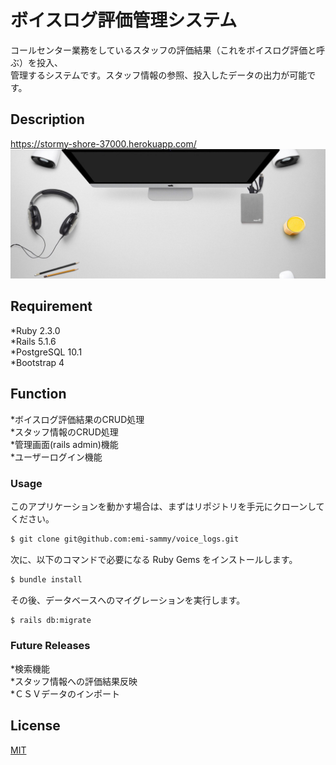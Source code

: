 # ボイスログ評価管理システム

コールセンター業務をしているスタッフの評価結果（これをボイスログ評価と呼ぶ）を投入、  
管理するシステムです。スタッフ情報の参照、投入したデータの出力が可能です。

## Description

<https://stormy-shore-37000.herokuapp.com/>  
<img src="/app/assets/images/top.png" width="600px">  

## Requirement

\*Ruby 2.3.0  
\*Rails 5.1.6  
\*PostgreSQL 10.1  
\*Bootstrap 4  

## Function

\*ボイスログ評価結果のCRUD処理  
\*スタッフ情報のCRUD処理  
\*管理画面(rails admin)機能  
\*ユーザーログイン機能  

### Usage

このアプリケーションを動かす場合は、まずはリポジトリを手元にクローンしてください。

```sh
$ git clone git@github.com:emi-sammy/voice_logs.git
```

次に、以下のコマンドで必要になる Ruby Gems をインストールします。

```sh
$ bundle install
```

その後、データベースへのマイグレーションを実行します。

```sh
$ rails db:migrate
```

### Future Releases

\*検索機能  
\*スタッフ情報への評価結果反映  
\*ＣＳＶデータのインポート　　

## License

[MIT](LICENSE)
